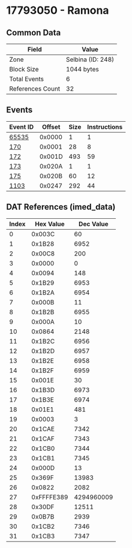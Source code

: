 # 17793050 - Ramona

## Common Data

| Field            | Value             |
|------------------|-------------------|
| Zone             | Selbina (ID: 248) |
| Block Size       | 1044 bytes        |
| Total Events     | 6                 |
| References Count | 32                |

## Events

| Event ID            | Offset   |   Size |   Instructions |
|---------------------|----------|--------|----------------|
| [65535](./65535.md) | 0x0000   |      1 |              1 |
| [170](./170.md)     | 0x0001   |     28 |              8 |
| [172](./172.md)     | 0x001D   |    493 |             59 |
| [173](./173.md)     | 0x020A   |      1 |              1 |
| [175](./175.md)     | 0x020B   |     60 |             12 |
| [1103](./1103.md)   | 0x0247   |    292 |             44 |

## DAT References (imed_data)

|   Index | Hex Value   |   Dec Value |
|---------|-------------|-------------|
|       0 | 0x003C      |          60 |
|       1 | 0x1B28      |        6952 |
|       2 | 0x00C8      |         200 |
|       3 | 0x0000      |           0 |
|       4 | 0x0094      |         148 |
|       5 | 0x1B29      |        6953 |
|       6 | 0x1B2A      |        6954 |
|       7 | 0x000B      |          11 |
|       8 | 0x1B2B      |        6955 |
|       9 | 0x000A      |          10 |
|      10 | 0x0864      |        2148 |
|      11 | 0x1B2C      |        6956 |
|      12 | 0x1B2D      |        6957 |
|      13 | 0x1B2E      |        6958 |
|      14 | 0x1B2F      |        6959 |
|      15 | 0x001E      |          30 |
|      16 | 0x1B3D      |        6973 |
|      17 | 0x1B3E      |        6974 |
|      18 | 0x01E1      |         481 |
|      19 | 0x0003      |           3 |
|      20 | 0x1CAE      |        7342 |
|      21 | 0x1CAF      |        7343 |
|      22 | 0x1CB0      |        7344 |
|      23 | 0x1CB1      |        7345 |
|      24 | 0x000D      |          13 |
|      25 | 0x369F      |       13983 |
|      26 | 0x0822      |        2082 |
|      27 | 0xFFFFE389  |  4294960009 |
|      28 | 0x30DF      |       12511 |
|      29 | 0x0B7B      |        2939 |
|      30 | 0x1CB2      |        7346 |
|      31 | 0x1CB3      |        7347 |

